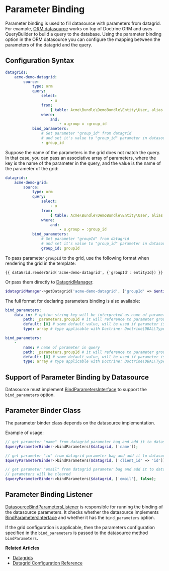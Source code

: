 <a id="datagrids-customize-parameter-binding"></a>

# Parameter Binding

Parameter binding is used to fill datasource with parameters from datagrid. For example,
[ORM datasource](datasources/orm.md#customize-datagrids-datasource-orm) works on top of Doctrine ORM and uses QueryBuilder to build a query to the database. Using the parameter binding option in the ORM datasource you can configure the mapping between the parameters of the datagrid and the query.

## Configuration Syntax

```yaml
datagrids:
    acme-demo-datagrid:
        source:
            type: orm
            query:
                select:
                    - u
                from:
                    { table: Acme\Bundle\DemoBundle\Entity\User, alias:u }
                where:
                    and:
                        - u.group = :group_id
            bind_parameters:
                # Get parameter "group_id" from datagrid
                # and set it's value to "group_id" parameter in datasource query
                - group_id
```

Suppose the name of the parameters in the grid does not match the query. In that case, you can pass an associative array of parameters, where the key is the name of the parameter in the query, and the value is the name of the parameter of the grid:

```yaml
datagrids:
    acme-demo-grid:
        source:
            type: orm
            query:
                select:
                    - u
                from:
                    { table: Acme\Bundle\DemoBundle\Entity\User, alias:u }
                where:
                    and:
                        - u.group = :group_id
            bind_parameters:
                # Get parameter "groupId" from datagrid
                # and set it's value to "group_id" parameter in datasource query
                group_id: groupId
```

To pass parameter `groupId` to the grid, use the following format when rendering the grid in the template:

```twig
{{ dataGrid.renderGrid('acme-demo-datagrid', {'groupId': entityId}) }}
```

Or pass them directly to <a href="https://github.com/oroinc/platform/blob/master/src/Oro/Bundle/DataGridBundle/Datagrid/Manager.php" target="_blank">DatagridManager</a>.

```php
$datagridManager->getDatagrid('acme-demo-datagrid', ['groupId' => $entityId]);
```

The full format for declaring parameters binding is also available:

```yaml
bind_parameters:
    data_in: # option string key will be interpreted as name of parameter in query
        path: _parameters.groupId # it will reference to parameter groupId in key _parameters of parameter bag.
        default: [0] # some default value, will be used if parameter is not passed
        type: array # type applicable with Doctrine: Doctrine\DBAL\Types\Type::getType()
```

```yaml
bind_parameters:
    -
        name: # name of parameter in query
        path: _parameters.groupId # it will reference to parameter groupId in key _parameters of parameter bag.
        default: [0] # some default value, will be used if parameter is not passed
        type: array # type applicable with Doctrine: Doctrine\DBAL\Types\Type::getType()
```

## Support of Parameter Binding by Datasource

Datasource must implement <a href="https://github.com/oroinc/platform/blob/master/src/Oro/Bundle/DataGridBundle/Datasource/BindParametersInterface.php" target="_blank">BindParametersInterface</a> to support the `bind_parameters` option.

## Parameter Binder Class

The parameter binder class depends on the datasource implementation.

Example of usage:

```php
// get parameter "name" from datagrid parameter bag and add it to datasource
$queryParameterBinder->bindParameters($datagrid, ['name']);

// get parameter "id" from datagrid parameter bag and add it to datasource as parameter "client_id"
$queryParameterBinder->bindParameters($datagrid, ['client_id' => 'id']);

// get parameter "email" from datagrid parameter bag and add it to datasource, all other existing
// parameters will be cleared
$queryParameterBinder->bindParameters($datagrid, ['email'], false);
```

## Parameter Binding Listener

<a href="https://github.com/oroinc/platform/blob/master/src/Oro/Bundle/DataGridBundle/EventListener/DatasourceBindParametersListener.php" target="_blank">DatasourceBindParametersListener</a> is responsible for running the binding of the datasource parameters. It checks whether the datasource implements <a href="https://github.com/oroinc/platform/blob/master/src/Oro/Bundle/DataGridBundle/Datasource/BindParametersInterface.php" target="_blank">BindParametersInterface</a> and whether it has the `bind_parameters` option.

If the grid configuration is applicable, then the parameters configuration specified in the `bind_parameters` is passed to the datasource method `bindParameters`.

**Related Articles**

* [Datagrids](../../data-grids/index.md#data-grids)
* [Datagrid Configuration Reference](../../../configuration/yaml/datagrids.md#reference-format-datagrids)

<!-- Frontend -->
